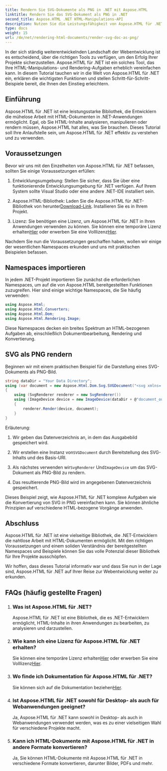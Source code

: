 ```yaml
---
title: Rendern Sie SVG-Dokumente als PNG in .NET mit Aspose.HTML
linktitle: Rendern Sie das SVG-Dokument als PNG in .NET
second_title: Aspose.HTML .NET HTML-Manipulations-API
description: Nutzen Sie die Leistungsfähigkeit von Aspose.HTML für .NET! Erfahren Sie, wie Sie SVG-Dokumente mühelos als PNG rendern. Tauchen Sie ein in Schritt-für-Schritt-Beispiele und FAQs. Jetzt loslegen!
type: docs
weight: 15
url: /de/net/rendering-html-documents/render-svg-doc-as-png/
---
```


In der sich ständig weiterentwickelnden Landschaft der Webentwicklung ist es entscheidend, über die richtigen Tools zu verfügen, um den Erfolg Ihrer Projekte sicherzustellen. Aspose.HTML für .NET ist ein solches Tool, das Ihre HTML-Manipulations- und Rendering-Aufgaben erheblich vereinfachen kann. In diesem Tutorial tauchen wir in die Welt von Aspose.HTML für .NET ein, erklären die wichtigsten Funktionen und stellen Schritt-für-Schritt-Beispiele bereit, die Ihnen den Einstieg erleichtern.

## Einführung

Aspose.HTML für .NET ist eine leistungsstarke Bibliothek, die Entwicklern die mühelose Arbeit mit HTML-Dokumenten in .NET-Anwendungen ermöglicht. Egal, ob Sie HTML-Inhalte analysieren, manipulieren oder rendern müssen, Aspose.HTML hat alles, was Sie brauchen. Dieses Tutorial soll Ihre Anlaufstelle sein, um Aspose.HTML für .NET effektiv zu verstehen und zu verwenden.

## Voraussetzungen

Bevor wir uns mit den Einzelheiten von Aspose.HTML für .NET befassen, sollten Sie einige Voraussetzungen erfüllen:

1. Entwicklungsumgebung: Stellen Sie sicher, dass Sie über eine funktionierende Entwicklungsumgebung für .NET verfügen. Auf Ihrem System sollte Visual Studio oder eine andere .NET-IDE installiert sein.

2.  Aspose.HTML-Bibliothek: Laden Sie die Aspose.HTML für .NET-Bibliothek von herunter[Download-Link](https://releases.aspose.com/html/net/). Installieren Sie es in Ihrem Projekt.

3.  Lizenz: Sie benötigen eine Lizenz, um Aspose.HTML für .NET in Ihren Anwendungen verwenden zu können. Sie können eine temporäre Lizenz erhalten[Hier](https://purchase.aspose.com/temporary-license/) oder erwerben Sie eine Volllizenz[Hier](https://purchase.aspose.com/buy).

Nachdem Sie nun die Voraussetzungen geschaffen haben, wollen wir einige der wesentlichen Namespaces erkunden und uns mit praktischen Beispielen befassen.

## Namespaces importieren

In jedem .NET-Projekt importieren Sie zunächst die erforderlichen Namespaces, um auf die von Aspose.HTML bereitgestellten Funktionen zuzugreifen. Hier sind einige wichtige Namespaces, die Sie häufig verwenden:

```csharp
using Aspose.Html;
using Aspose.Html.Converters;
using Aspose.Html.Dom;
using Aspose.Html.Rendering.Image;
```

Diese Namespaces decken ein breites Spektrum an HTML-bezogenen Aufgaben ab, einschließlich Dokumentbearbeitung, Rendering und Konvertierung.

## SVG als PNG rendern

Beginnen wir mit einem praktischen Beispiel für die Darstellung eines SVG-Dokuments als PNG-Bild.

```csharp
string dataDir = "Your Data Directory";
using (var document = new Aspose.Html.Dom.Svg.SVGDocument("<svg xmlns='http://www.w3.org/2000/svg'><circle cx='50' cy='50' r='40'/></svg>", @"c:\work\"))
{
    using (SvgRenderer renderer = new SvgRenderer())
    using (ImageDevice device = new ImageDevice(dataDir + @"document_out.png"))
    {
        renderer.Render(device, document);
    }
}
```

Erläuterung:

1. Wir geben das Datenverzeichnis an, in dem das Ausgabebild gespeichert wird.

2.  Wir erstellen eine Instanz von`SVGDocument` durch Bereitstellung des SVG-Inhalts und des Basis-URI.

3.  Als nächstes verwenden wir`SvgRenderer` Und`ImageDevice` um das SVG-Dokument als PNG-Bild zu rendern.

4. Das resultierende PNG-Bild wird im angegebenen Datenverzeichnis gespeichert.

Dieses Beispiel zeigt, wie Aspose.HTML für .NET komplexe Aufgaben wie die Konvertierung von SVG in PNG vereinfachen kann. Sie können ähnliche Prinzipien auf verschiedene HTML-bezogene Vorgänge anwenden.

## Abschluss

Aspose.HTML für .NET ist eine vielseitige Bibliothek, die .NET-Entwicklern die nahtlose Arbeit mit HTML-Dokumenten ermöglicht. Mit den richtigen Voraussetzungen und einem soliden Verständnis der bereitgestellten Namespaces und Beispiele können Sie das volle Potenzial dieser Bibliothek für Ihre Projekte ausschöpfen.

Wir hoffen, dass dieses Tutorial informativ war und dass Sie nun in der Lage sind, Aspose.HTML für .NET auf Ihrer Reise zur Webentwicklung weiter zu erkunden.

## FAQs (häufig gestellte Fragen)

1. ### Was ist Aspose.HTML für .NET?
   Aspose.HTML für .NET ist eine Bibliothek, die es .NET-Entwicklern ermöglicht, HTML-Inhalte in ihren Anwendungen zu bearbeiten, zu analysieren und darzustellen.

2. ### Wie kann ich eine Lizenz für Aspose.HTML für .NET erhalten?
    Sie können eine temporäre Lizenz erhalten[Hier](https://purchase.aspose.com/temporary-license/) oder erwerben Sie eine Volllizenz[Hier](https://purchase.aspose.com/buy).

3. ### Wo finde ich Dokumentation für Aspose.HTML für .NET?
    Sie können sich auf die Dokumentation beziehen[Hier](https://reference.aspose.com/html/net/).

4. ### Ist Aspose.HTML für .NET sowohl für Desktop- als auch für Webanwendungen geeignet?
   Ja, Aspose.HTML für .NET kann sowohl in Desktop- als auch in Webanwendungen verwendet werden, was es zu einer vielseitigen Wahl für verschiedene Projekte macht.

5. ### Kann ich HTML-Dokumente mit Aspose.HTML für .NET in andere Formate konvertieren?
   Ja, Sie können HTML-Dokumente mit Aspose.HTML für .NET in verschiedene Formate konvertieren, darunter Bilder, PDFs und mehr.
